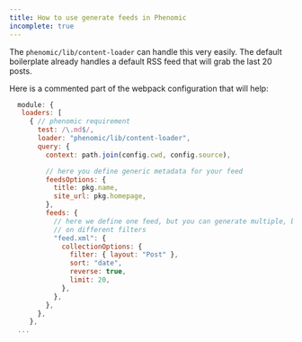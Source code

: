 ```yaml
---
title: How to use generate feeds in Phenomic
incomplete: true
---
```


The `phenomic/lib/content-loader` can handle this very easily.
The default boilerplate already handles a default RSS feed that will grab the
last 20 posts.

Here is a commented part of the webpack configuration that will help:

```js
  module: {
   loaders: [
     { // phenomic requirement
       test: /\.md$/,
       loader: "phenomic/lib/content-loader",
       query: {
         context: path.join(config.cwd, config.source),

         // here you define generic metadata for your feed
         feedsOptions: {
           title: pkg.name,
           site_url: pkg.homepage,
         },
         feeds: {
           // here we define one feed, but you can generate multiple, based
           // on different filters
           "feed.xml": {
             collectionOptions: {
               filter: { layout: "Post" },
               sort: "date",
               reverse: true,
               limit: 20,
             },
           },
         },
       },
     },
  ...
```
